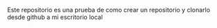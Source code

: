 Este repositorio es una prueba de como crear un repositorio y clonarlo desde github a mi escritorio local
